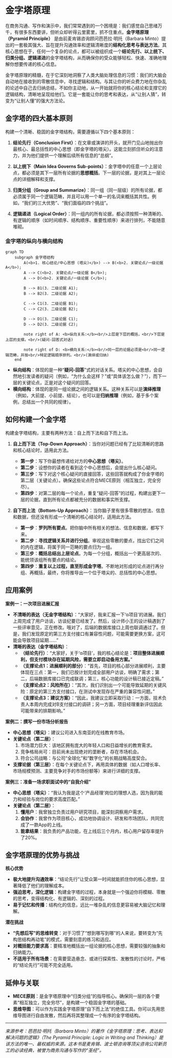 # 金字塔原理

在商务沟通、写作和演示中，我们常常遇到的一个困境是：我们感觉自己思绪万千，有很多东西要讲，但听众却听得云里雾里，抓不住重点。**金字塔原理（Pyramid Principle）** 是由前麦肯锡咨询顾问芭芭拉·明托（Barbara Minto）提出的一套极其强大、旨在提升沟通效率和逻辑清晰度的**结构化思考与表达方法**。其核心思想在于，任何一个复杂的论点，都可以被组织成一个**结论先行、以上统下、归类分组、逻辑递进**的金字塔结构，从而确保你的受众能够轻松、快速、准确地理解你想要传递的核心信息。

金字塔原理的精髓，在于它深刻地洞察了人类大脑处理信息的习惯：我们的大脑会自动地在接收到的零散信息中，寻找逻辑和结构。与其让你的听众费力地在你杂乱的论述中自己去归纳总结，不如你主动地，从一开始就将你的核心结论和支撑它的逻辑结构，清晰地呈现给他们。它是一套能让你的思考和表达，从“让别人猜”，转变为“让别人懂”的强大方法论。

## 金字塔的四大基本原则

构建一个清晰、稳固的金字塔结构，需要遵循以下四个基本原则：

1.  **结论先行（Conclusion First）**：在文章或演讲的开头，就开门见山地抛出你最核心、最总括性的中心思想（即金字塔的塔尖）。这能立刻抓住听众的注意力，并为他们提供一个理解后续所有信息的“总纲”。

2.  **以上统下（Main Idea Governs Sub-points）**：金字塔中的任意一个上层论点，都必须是其下一层所有论据的**思想概括**。下一层的论据，是对其上一层论点的详细解释和支撑。

3.  **归类分组（Group and Summarize）**：同一组（同一层级）的所有论据，都必须属于同一个逻辑范畴，并且可以用一个单一的名词来概括其共性。例如，“我们的三大优势”、“我们面临的四个挑战”。

4.  **逻辑递进（Logical Order）**：同一组内的所有论据，都必须按照一种清晰的、有逻辑的顺序（如时间顺序、结构顺序、重要性顺序）来进行排列，不能随意堆砌。

### 金字塔的纵向与横向结构

```mermaid
graph TD
    subgraph 金字塔结构
        A(<b>1. 核心结论/中心思想 (塔尖)</b>) --> B(<b>2. 关键论点/一级论据 A</b>);
        A --> C(<b>2. 关键论点/一级论据 B</b>);
        A --> D(<b>2. 关键论点/一级论据 C</b>);

        B --> B1(3. 二级论据 A1);
        B --> B2(3. 二级论据 A2);

        C --> C1(3. 二级论据 B1);
        C --> C2(3. 二级论据 B2);

        D --> D1(3. 二级论据 C1);
        D --> D2(3. 二级论据 C2);

        note right of A: <b>纵向关系:</b><br/>上层是下层的概括，<br/>下层是上层的支撑。<br/>(疑问-回答式对话)

        note right of D: <b>横向关系:</b><br/>同一层的论据必须是<br/>同一逻辑范畴，并按<br/>特定逻辑顺序排列。<br/>(演绎或归纳)
    end
```

*   **纵向结构**：体现的是一种“**疑问-回答**”式的对话关系。塔尖的中心思想，会自然地引发读者的疑问（例如，“为什么会这样？”或“具体该怎么做？”），而下一层的关键论点，正是对这个疑问的回答。
*   **横向结构**：体现的是同一组论据之间的逻辑关系。这种关系可以是**演绎推理**（例如，大前提、小前提、结论），也可以是**归纳推理**（例如，基于多个案例，总结出一个共同的规律）。

## 如何构建一个金字塔

构建金字塔结构，主要有两种方法：自上而下法和自下而上法。

1.  **自上而下法（Top-Down Approach）**：当你对问题已经有了比较清晰的思路和核心结论时，适用此方法。
    *   **第一步**：写下你最想传递给对方的**中心思想（塔尖）**。
    *   **第二步**：设想你的读者在看到这个中心思想后，会提出什么核心疑问。
    *   **第三步**：写下对这个核心疑问的直接回答，这些回答就构成了你金字塔的第二层（关键论点）。确保这些论点符合MECE原则（相互独立，完全穷尽）。
    *   **第四步**：对第二层的每一个论点，重复“疑问-回答”的过程，构建出更下一层的论据，直到所有论点都被充分的数据和事实所支撑。

2.  **自下而上法（Bottom-Up Approach）**：当你脑子里有很多零散的想法、信息和数据，但还没有形成一个清晰的核心结论时，适用此方法。
    *   **第一步**：**罗列所有要点**。把你脑中所有相关的想法、信息和数据，都写下来。
    *   **第二步**：**寻找逻辑关系并进行分组**。审视这些零散的要点，找出它们之间的内在逻辑，将属于同一范畴的要点归为一组。
    *   **第三步**：**概括总结出上层论点**。为每一个分组，概括出一个更高层次的、能统领该组所有要点的结论。
    *   **第四步**：**重复以上过程，直至形成金字塔**。不断地对形成的论点进行再分组、再概括，最终，你将推导出一个位于塔尖的、总括性的中心思想。

## 应用案例

**案例一：一次项目进展汇报**
*   **不清晰的表达（无金字塔结构）**：“大家好，我来汇报一下‘α项目’的进展。我们上周完成了用户访谈，访谈纪要已经发了。然后，设计师小王的设计稿遇到了一些评审意见，正在修改。哦对了，后端的数据库接口上周也联调通过了。但是，我们发现原定的第三方支付接口有兼容性问题，可能需要更换方案，这可能会导致项目延期……”
*   **清晰的表达（金字塔结构）**：
    *   **（结论先行）**：“大家好，关于‘α项目’，我的核心结论是：**项目整体进展顺利，但支付模块存在延期风险，需要立即启动备用方案。**”
    *   **（支撑论点1：进展顺利的部分）**：“首先，项目的核心部分进展顺利，主要体现在三点：第一，我们已按计划完成全部用户访谈，明确了需求；第二，后端数据库接口已完成联调；第三，核心功能的设计稿已接近定稿。”
    *   **（支撑论点2：风险所在）**：“其次，我们识别出一个可能导致延期的关键风险：原定的第三方支付接口，在测试中发现存在严重的兼容性问题。”
    *   **（支撑论点3：建议方案）**：“因此，我建议立即采取行动：一方面，技术负责人本周内完成对B支付接口的调研；另一方面，项目经理重新评估因此可能带来的排期影响。”

**案例二：撰写一份市场分析报告**
*   **中心思想（塔尖）**：建议公司进入东南亚的在线教育市场。
*   **关键论点（第二层）**：
    1.  市场潜力巨大：该地区拥有庞大的年轻人口和日益增长的教育需求。
    2.  竞争格局尚可：目前尚未出现绝对的垄断者，存在市场机会。
    3.  符合公司战略：与公司“全球化”和“数字化”的长期战略高度契合。
*   **支撑论据（第三层）**：在每个关键论点下，再用具体的数据（如人口增长率、市场规模预测、主要竞争对手的市场份额等）来进行详细的支撑。

**案例三：准备一场求职面试中的“自我介绍”**
*   **中心思想（塔尖）**：“我认为我是这个‘产品经理’岗位的理想人选，因为我的能力和经验与岗位的要求高度匹配。”
*   **关键论点（第二层）**：
    1.  **懂用户**：我曾独立负责过用户研究项目，能深刻洞察用户需求。
    2.  **会协作**：我曾作为项目核心，成功地协调设计、研发和市场团队，共同完成了一款App的上线。
    3.  **能拿结果**：我负责的产品功能，在上线后三个月内，核心用户留存率提升了20%。

## 金字塔原理的优势与挑战

**核心优势**
*   **极大地提升沟通效率**：“结论先行”让受众第一时间就能抓住你的核心思想，显著降低了他们的理解成本。
*   **强迫思考，深化逻辑**：构建金字塔的过程，本身就是一个强迫你将模糊、零散的思考，变得结构化、有逻辑的、深刻的过程。
*   **易于记忆和传播**：结构化的信息，远比一堆杂乱的信息更容易被大脑记忆和理解。

**潜在挑战**
*   **“先想后写”的思维转变**：对于习惯了“想到哪写到哪”的人来说，要转变为“先构思结构再动笔”的模式，需要刻意的练习和适应。
*   **对概括能力要求高**：要精准地概括出一组论据的核心思想，需要较强的抽象和归纳能力。
*   **不适用于所有场景**：在需要营造悬念、或进行探索性、发散性的讨论时，严格的“结论先行”可能不完全适用。

## 延伸与关联

*   **MECE原则**：是金字塔原理中“归类分组”的指导核心。确保同一层的各个要素“相互独立，完全穷尽”，是构建一个稳固金字塔的基础。
*   **思维导图**：可以作为实践金字塔原理“自下而上法”的绝佳工具。你可以先用思维导图进行自由发散，然后再将其整理成一个有序的金字塔结构。

---
*来源参考：芭芭拉·明托（Barbara Minto）的著作《金字塔原理：思考、表达和解决问题的逻辑》（The Pyramid Principle: Logic in Writing and Thinking）是该方法的唯一、最权威的来源。这本书是麦肯锡、波士顿咨询等顶尖咨询公司新员工的必读经典，被誉为商务沟通与写作的“圣经”。*
